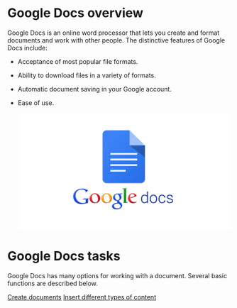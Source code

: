 # Google Docs overview

Google Docs is an online word processor that lets you create and format documents and work with other people. The distinctive features of Google Docs include:

- Acceptance of most popular file formats.
- Ability to download files in a variety of formats.
- Automatic document saving in your Google account.
- Ease of use.

    ![Google Docs image](/assets/google_docs.png)

# Google Docs tasks

Google Docs has many options for working with a document. Several basic functions are described below.

<html>
  <a href="./create_documents.md">Create documents</a>
<html>


<html>
  <a href="./insert_different_types_of_content.md">Insert different types of content</a>  
<html>  
